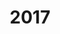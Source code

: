 ---
title: 2017
menu:
  sidebar:
    name: 2017
    identifier: 2017
    parent: archives
    weight: 10
---